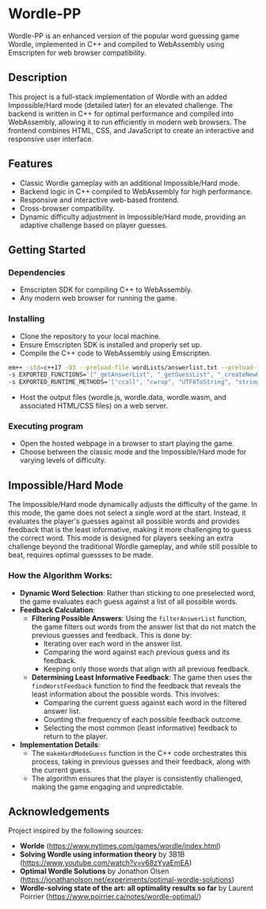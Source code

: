 # Wordle-PP

Wordle-PP is an enhanced version of the popular word guessing game Wordle, implemented in C++ and compiled to WebAssembly using Emscripten for web browser compatibility.

## Description

This project is a full-stack implementation of Wordle with an added Impossible/Hard mode (detailed later) for an elevated challenge. The backend is written in C++ for optimal performance and compiled into WebAssembly, allowing it to run efficiently in modern web browsers. The frontend combines HTML, CSS, and JavaScript to create an interactive and responsive user interface.

## Features

- Classic Wordle gameplay with an additional Impossible/Hard mode.
- Backend logic in C++ compiled to WebAssembly for high performance.
- Responsive and interactive web-based frontend.
- Cross-browser compatibility.
- Dynamic difficulty adjustment in Impossible/Hard mode, providing an adaptive challenge based on player guesses.

## Getting Started

### Dependencies

- Emscripten SDK for compiling C++ to WebAssembly.
- Any modern web browser for running the game.

### Installing

- Clone the repository to your local machine.
- Ensure Emscripten SDK is installed and properly set up.
- Compile the C++ code to WebAssembly using Emscripten.

```sh
em++ -std=c++17 -O3 --preload-file wordLists/answerlist.txt --preload-file wordLists/guesslist.txt wordle.cpp -o wordle.js -s WASM=1 \
-s EXPORTED_FUNCTIONS='["_getAnswerList", "_getGuessList", "_createNewGame", "_makeGuess", "_evaluateGuess", "_validateGuess", "_isMatch", "_filterAnswerList", "_findWorstFeedback", "_makeHardModeGuess", "_free", "_malloc"]' \
-s EXPORTED_RUNTIME_METHODS='["ccall", "cwrap", "UTF8ToString", "stringToUTF8", "setValue"]'
```

- Host the output files (wordle.js, wordle.data, wordle.wasm, and associated HTML/CSS files) on a web server.

### Executing program

- Open the hosted webpage in a browser to start playing the game.
- Choose between the classic mode and the Impossible/Hard mode for varying levels of difficulty.

## Impossible/Hard Mode

The Impossible/Hard mode dynamically adjusts the difficulty of the game. In this mode, the game does not select a single word at the start. Instead, it evaluates the player's guesses against all possible words and provides feedback that is the least informative, making it more challenging to guess the correct word. This mode is designed for players seeking an extra challenge beyond the traditional Wordle gameplay, and while still possible to beat, requires optimal guessses to be made.

### How the Algorithm Works:
- **Dynamic Word Selection**: Rather than sticking to one preselected word, the game evaluates each guess against a list of all possible words.
- **Feedback Calculation**:
  - **Filtering Possible Answers**: Using the `filterAnswerList` function, the game filters out words from the answer list that do not match the previous guesses and feedback. This is done by:
    - Iterating over each word in the answer list.
    - Comparing the word against each previous guess and its feedback.
    - Keeping only those words that align with all previous feedback.
  - **Determining Least Informative Feedback**: The game then uses the `findWorstFeedback` function to find the feedback that reveals the least information about the possible words. This involves:
    - Comparing the current guess against each word in the filtered answer list.
    - Counting the frequency of each possible feedback outcome.
    - Selecting the most common (least informative) feedback to return to the player.
- **Implementation Details**:
  - The `makeHardModeGuess` function in the C++ code orchestrates this process, taking in previous guesses and their feedback, along with the current guess.
  - The algorithm ensures that the player is consistently challenged, making the game engaging and unpredictable.

## Acknowledgements

Project inspired by the following sources:
- **Worlde** (https://www.nytimes.com/games/wordle/index.html)
- **Solving Wordle using information theory** by 3B1B (https://www.youtube.com/watch?v=v68zYyaEmEA)
- **Optimal Wordle Solutions** by Jonathon Olsen (https://jonathanolson.net/experiments/optimal-wordle-solutions)
- **Wordle-solving state of the art: all optimality results so far** by Laurent Poirrier (https://www.poirrier.ca/notes/wordle-optimal/)
